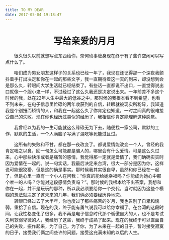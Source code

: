 ```yaml
---
title: TO MY DEAR
date: 2017-05-04 19:18:47
---
```

<h1 style="text-align:center">写给亲爱的月月</h1>

　　很久很久以前就想写点东西给你，奈何琐事缠身现在终于有了些许空闲可以写点什么了。

　　咱们成为男女朋友这样子的关系也已经一年了，我现在还记得那一个深夜我颤抖着手打出决定和你在一起的那些文字，我一直期待着这一天的到来，却没想到会是那么久，转眼间大学生活就已经结束了。有些话一直都说不出口，一直觉得说出口就像一个胆小鬼一样，不过经过了这么久我还是决定说出来。一年前差不多这个时候的我，处在22年人生中最大的低谷之中，那时候的我根本看不到希望，也看不到未来，在电子信息里忙碌的两年收获到的自信，转眼就被现实所粉碎，我知道我是个别扭而矫情的人，和我在一起这么久了你肯定也知道，一时之间真的很难接受自己的失败，现在你也经历过类似的经历了，我相信你肯定能理解这种感觉。  

　　我曾经以为我的一生可能就这么碌碌无为下去，随便找一家公司，默默的工作，默默的生活，一个人满脑子写满了混吃等死能过且过。  

　　这所有的失败和不甘，都在那一夜改变了。都说爱情能改变一个人，曾经的我肯定嗤之以鼻，回一句怎么可能都是骗人的，哪里会有什么爱情。可是这么久过来，心中那些快乐或者是痛苦的感情，我觉得那一定就是爱情了，我们确确实实时因为爱情在一起的。说一句实话，我最后决定来台湾，很大一部分是因为你，这样说可能很狡猾，但是这的确是事实。那时候我其实很自卑，虽然和你已经在一起了，但是心里一直有一个小人在问我：“你真的能给她幸福吗？你能成为她心中那个唯一的人吗？你能对这段感情负责吗？”。那时候的我根本给不出答案，我想和你在一起，并不是玩玩的那种，所以我必须要给你一个交代，当时就因为这些个模糊的想法就决定了这未来的几年，我们俩必须要经历异地恋。  
　　转眼已经过去了大半年，你也度过了那些痛苦的岁月，我也告别了自卑和懦弱，重拾了自信。现在的我，终于能有勇气说我可以给你幸福了。在台湾的这段时间，让我性格变化了很多，我不再是电子信息时代那个骄傲自大的人，也不是考试失利软弱卑微的人，我经历了这些，我终于成熟了起来。现在的我终于可以直面自己的失败，振作起来，为了自己，为了你，为了未来在一起的日子，暂时接受寂寞的日子，接受我们俩之间些许的问题，接受这充满未知的以后的人生。  
